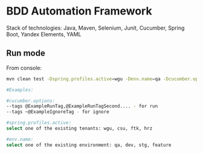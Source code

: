 # BDD Automation Framework

Stack of technologies: Java, Maven, Selenium, Junit, Cucumber, Spring Boot, Yandex Elements, YAML

## Run mode

From console:
```bash
mvn clean test -Dspring.profiles.active=wgu -Denv.name=qa -Dcucumber.options="--tags @Admin,@Login,@SupportRequest,@Smoke --tags ~@HelpCenter"
```
```bash
#Examples:

#cucumber.options:
--tags @ExampleRunTag,@ExampleRunTagSecond.... - for run
--tags ~@ExampleIgnoreTag - for ignore

#spring.profiles.active:
select one of the existing tenants: wgu, csu, ftk, hrz

#env.name:
select one of the existing environment: qa, dev, stg, feature 
```